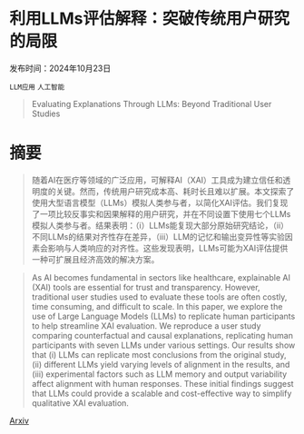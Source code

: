 # 利用LLMs评估解释：突破传统用户研究的局限

发布时间：2024年10月23日

`LLM应用` `人工智能`

> Evaluating Explanations Through LLMs: Beyond Traditional User Studies

# 摘要

> 随着AI在医疗等领域的广泛应用，可解释AI（XAI）工具成为建立信任和透明度的关键。然而，传统用户研究成本高、耗时长且难以扩展。本文探索了使用大型语言模型（LLMs）模拟人类参与者，以简化XAI评估。我们复现了一项比较反事实和因果解释的用户研究，并在不同设置下使用七个LLMs模拟人类参与者。结果表明：（i）LLMs能复现大部分原始研究结论，（ii）不同LLMs的结果对齐性存在差异，（iii）LLM的记忆和输出变异性等实验因素会影响与人类响应的对齐性。这些发现表明，LLMs可能为XAI评估提供一种可扩展且经济高效的解决方案。

> As AI becomes fundamental in sectors like healthcare, explainable AI (XAI) tools are essential for trust and transparency. However, traditional user studies used to evaluate these tools are often costly, time consuming, and difficult to scale. In this paper, we explore the use of Large Language Models (LLMs) to replicate human participants to help streamline XAI evaluation. We reproduce a user study comparing counterfactual and causal explanations, replicating human participants with seven LLMs under various settings. Our results show that (i) LLMs can replicate most conclusions from the original study, (ii) different LLMs yield varying levels of alignment in the results, and (iii) experimental factors such as LLM memory and output variability affect alignment with human responses. These initial findings suggest that LLMs could provide a scalable and cost-effective way to simplify qualitative XAI evaluation.

[Arxiv](https://arxiv.org/abs/2410.17781)